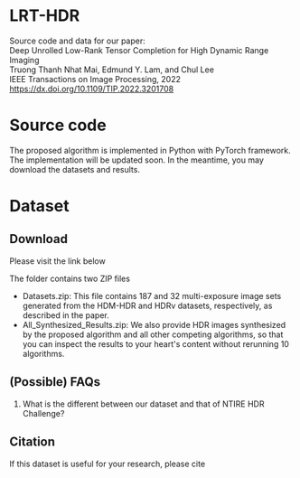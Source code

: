 # LRT-HDR
Source code and data for our paper:  
Deep Unrolled Low-Rank Tensor Completion for High Dynamic Range Imaging  
Truong Thanh Nhat Mai, Edmund Y. Lam, and Chul Lee  
IEEE Transactions on Image Processing, 2022  
https://dx.doi.org/10.1109/TIP.2022.3201708

# Source code
The proposed algorithm is implemented in Python with PyTorch framework.  
The implementation will be updated soon. In the meantime, you may download the datasets and results.

# Dataset
## Download
Please visit the link below

The folder contains two ZIP files
- Datasets.zip: This file contains 187 and 32 multi-exposure image sets generated from the HDM-HDR and HDRv datasets, respectively, as described in the paper.
- All_Synthesized_Results.zip: We also provide HDR images synthesized by the proposed algorithm and all other competing algorithms, so that you can inspect the results to your heart's content without rerunning 10 algorithms.

## (Possible) FAQs
1. What is the different between our dataset and that of NTIRE HDR Challenge?

## Citation
If this dataset is useful for your research, please cite
